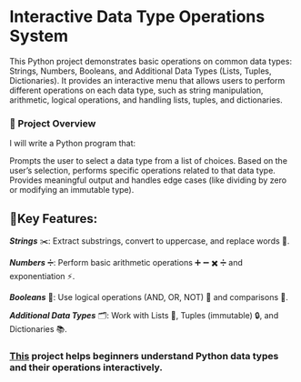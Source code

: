 # Interactive Data Type Operations System

  This Python project demonstrates basic operations on common data types: Strings, Numbers, Booleans, and Additional Data Types (Lists, Tuples, Dictionaries). It provides an interactive menu that allows users to perform different operations on each data type, such as string manipulation, arithmetic, logical operations, and handling lists, tuples, and dictionaries.

### 🌟 Project Overview 
I will write a Python program that:

Prompts the user to select a data type from a list of choices.
Based on the user’s selection, performs specific operations related to that data type.
Provides meaningful output and handles edge cases (like dividing by zero or modifying an immutable type).

## 🔧Key Features:


***Strings*** ✂️: Extract substrings, convert to uppercase, and replace words 🔄.

***Numbers*** ➗: Perform basic arithmetic operations ➕ ➖ ✖️ ➗ and exponentiation ⚡.

***Booleans*** 🔐: Use logical operations (AND, OR, NOT) 🤔 and comparisons 🧐.

***Additional Data Types*** 🗂️: Work with Lists 📜, Tuples (immutable) 🔒, and Dictionaries 📚.

### [This](https://github.com/Nevtimova/Small-Projects/blob/main/Interactive_Data_Types/interactive_data_type_operations_system.py) project helps beginners understand Python data types and their operations interactively.
